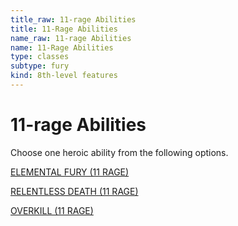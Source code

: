 ```yaml
---
title_raw: 11-rage Abilities
title: 11-Rage Abilities
name_raw: 11-rage Abilities
name: 11-Rage Abilities
type: classes
subtype: fury
kind: 8th-level features
---
```


# 11-rage Abilities

Choose one heroic ability from the following options.

[ELEMENTAL FURY (11 RAGE)](./Elemental%20Fury.md)

[RELENTLESS DEATH (11 RAGE)](./Relentless%20Death.md)

[OVERKILL (11 RAGE)](./Overkill.md)

